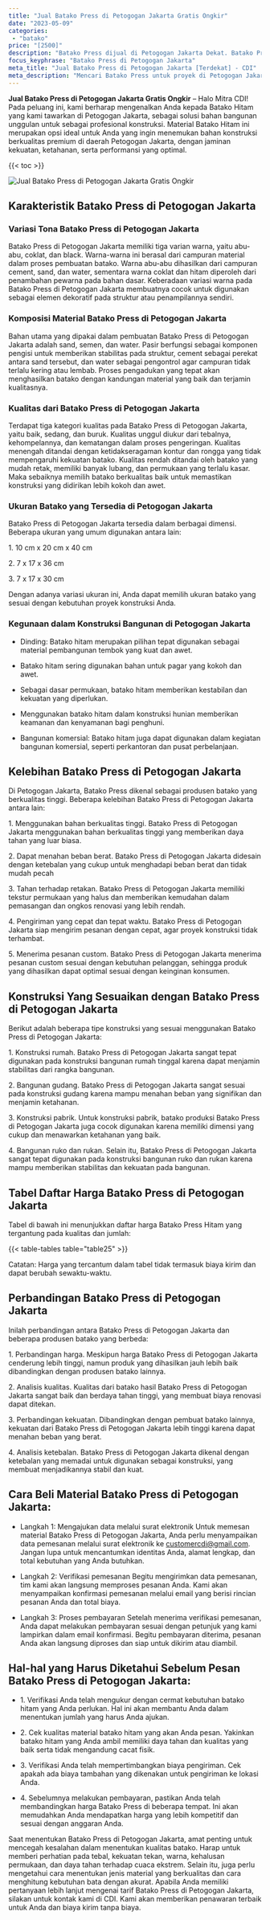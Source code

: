```yaml
---
title: "Jual Batako Press di Petogogan Jakarta Gratis Ongkir"
date: "2023-05-09"
categories:
 - "batako"
price: "[2500]"
description: "Batako Press dijual di Petogogan Jakarta Dekat. Batako Press ini sering dipakai dalam proyek pembangunan sebagai material dinding yang tahan lama dan awet. Silakan hubungi kami untuk informasi lebih lanjut."
focus_keyphrase: "Batako Press di Petogogan Jakarta"
meta_title: "Jual Batako Press di Petogogan Jakarta [Terdekat] - CDI"
meta_description: "Mencari Batako Press untuk proyek di Petogogan Jakarta? Kami menawarkan Batako Press berkualitas untuk bahan bangunan dinding. Raih penawaran terbaik sekarang."
---
```


**Jual Batako Press di Petogogan Jakarta Gratis Ongkir** – Halo Mitra CDI! Pada peluang ini, kami berharap mengenalkan Anda kepada Batako Hitam yang kami tawarkan di Petogogan Jakarta, sebagai solusi bahan bangunan unggulan untuk sebagai profesional konstruksi. Material Batako Hitam ini merupakan opsi ideal untuk Anda yang ingin menemukan bahan konstruksi berkualitas premium di daerah Petogogan Jakarta, dengan jaminan kekuatan, ketahanan, serta performansi yang optimal.

{{< toc >}}

![Jual Batako Press di Petogogan Jakarta Gratis Ongkir](/images/batako/batako-press-16.jpg)

## Karakteristik Batako Press di Petogogan Jakarta

### Variasi Tona Batako Press di Petogogan Jakarta

Batako Press di Petogogan Jakarta memiliki tiga varian warna, yaitu abu-abu, coklat, dan black. Warna-warna ini berasal dari campuran material dalam proses pembuatan batako. Warna abu-abu dihasilkan dari campuran cement, sand, dan water, sementara warna coklat dan hitam diperoleh dari penambahan pewarna pada bahan dasar. Keberadaan variasi warna pada Batako Press di Petogogan Jakarta membuatnya cocok untuk digunakan sebagai elemen dekoratif pada struktur atau penampilannya sendiri.

### Komposisi Material Batako Press di Petogogan Jakarta

Bahan utama yang dipakai dalam pembuatan Batako Press di Petogogan Jakarta adalah sand, semen, dan water. Pasir berfungsi sebagai komponen pengisi untuk memberikan stabilitas pada struktur, cement sebagai perekat antara sand tersebut, dan water sebagai pengontrol agar campuran tidak terlalu kering atau lembab. Proses pengadukan yang tepat akan menghasilkan batako dengan kandungan material yang baik dan terjamin kualitasnya.

### Kualitas dari Batako Press di Petogogan Jakarta

Terdapat tiga kategori kualitas pada Batako Press di Petogogan Jakarta, yaitu baik, sedang, dan buruk. Kualitas unggul diukur dari tebalnya, kehompelannya, dan kematangan dalam proses pengeringan. Kualitas menengah ditandai dengan ketidakseragaman kontur dan rongga yang tidak mempengaruhi kekuatan batako. Kualitas rendah ditandai oleh batako yang mudah retak, memiliki banyak lubang, dan permukaan yang terlalu kasar. Maka sebaiknya memilih batako berkualitas baik untuk memastikan konstruksi yang didirikan lebih kokoh dan awet.

### Ukuran Batako yang Tersedia di Petogogan Jakarta

Batako Press di Petogogan Jakarta tersedia dalam berbagai dimensi. Beberapa ukuran yang umum digunakan antara lain:

1\. 10 cm x 20 cm x 40 cm

2\. 7 x 17 x 36 cm

3\. 7 x 17 x 30 cm

Dengan adanya variasi ukuran ini, Anda dapat memilih ukuran batako yang sesuai dengan kebutuhan proyek konstruksi Anda.

### Kegunaan dalam Konstruksi Bangunan di Petogogan Jakarta

*   Dinding: Batako hitam merupakan pilihan tepat digunakan sebagai material pembangunan tembok yang kuat dan awet.

*   Batako hitam sering digunakan bahan untuk pagar yang kokoh dan awet.

*   Sebagai dasar permukaan, batako hitam memberikan kestabilan dan kekuatan yang diperlukan.

*   Menggunakan batako hitam dalam konstruksi hunian memberikan keamanan dan kenyamanan bagi penghuni.

*   Bangunan komersial: Batako hitam juga dapat digunakan dalam kegiatan bangunan komersial, seperti perkantoran dan pusat perbelanjaan.

## Kelebihan Batako Press di Petogogan Jakarta

Di Petogogan Jakarta, Batako Press dikenal sebagai produsen batako yang berkualitas tinggi. Beberapa kelebihan Batako Press di Petogogan Jakarta antara lain:

1\.  Menggunakan bahan berkualitas tinggi. Batako Press di Petogogan Jakarta menggunakan bahan berkualitas tinggi yang memberikan daya tahan yang luar biasa.

2\.  Dapat menahan beban berat. Batako Press di Petogogan Jakarta didesain dengan ketebalan yang cukup untuk menghadapi beban berat dan tidak mudah pecah

3\.  Tahan terhadap retakan. Batako Press di Petogogan Jakarta memiliki tekstur permukaan yang halus dan memberikan kemudahan dalam pemasangan dan ongkos renovasi yang lebih rendah.

4\.  Pengiriman yang cepat dan tepat waktu. Batako Press di Petogogan Jakarta siap mengirim pesanan dengan cepat, agar proyek konstruksi tidak terhambat.

5\.  Menerima pesanan custom. Batako Press di Petogogan Jakarta menerima pesanan custom sesuai dengan kebutuhan pelanggan, sehingga produk yang dihasilkan dapat optimal sesuai dengan keinginan konsumen.

## Konstruksi Yang Sesuaikan dengan Batako Press di Petogogan Jakarta

Berikut adalah beberapa tipe konstruksi yang sesuai menggunakan Batako Press di Petogogan Jakarta:

1\.  Konstruksi rumah. Batako Press di Petogogan Jakarta sangat tepat digunakan pada konstruksi bangunan rumah tinggal karena dapat menjamin stabilitas dari rangka bangunan.

2\.  Bangunan gudang. Batako Press di Petogogan Jakarta sangat sesuai pada konstruksi gudang karena mampu menahan beban yang signifikan dan menjamin ketahanan.

3\.  Konstruksi pabrik. Untuk konstruksi pabrik, batako produksi Batako Press di Petogogan Jakarta juga cocok digunakan karena memiliki dimensi yang cukup dan menawarkan ketahanan yang baik.

4\.  Bangunan ruko dan rukan. Selain itu, Batako Press di Petogogan Jakarta sangat tepat digunakan pada konstruksi bangunan ruko dan rukan karena mampu memberikan stabilitas dan kekuatan pada bangunan.

## Tabel Daftar Harga Batako Press di Petogogan Jakarta

Tabel di bawah ini menunjukkan daftar harga Batako Press Hitam yang tergantung pada kualitas dan jumlah:

{{< table-tables table="table25" >}}

Catatan: Harga yang tercantum dalam tabel tidak termasuk biaya kirim dan dapat berubah sewaktu-waktu.

## Perbandingan Batako Press di Petogogan Jakarta

Inilah perbandingan antara Batako Press di Petogogan Jakarta dan beberapa produsen batako yang berbeda:

1\.  Perbandingan harga. Meskipun harga Batako Press di Petogogan Jakarta cenderung lebih tinggi, namun produk yang dihasilkan jauh lebih baik dibandingkan dengan produsen batako lainnya.

2\.  Analisis kualitas. Kualitas dari batako hasil Batako Press di Petogogan Jakarta sangat baik dan berdaya tahan tinggi, yang membuat biaya renovasi dapat ditekan.

3\.  Perbandingan kekuatan. Dibandingkan dengan pembuat batako lainnya, kekuatan dari Batako Press di Petogogan Jakarta lebih tinggi karena dapat menahan beban yang berat.

4\.  Analisis ketebalan. Batako Press di Petogogan Jakarta dikenal dengan ketebalan yang memadai untuk digunakan sebagai konstruksi, yang membuat menjadikannya stabil dan kuat.

## Cara Beli Material Batako Press di Petogogan Jakarta:

*   Langkah 1: Mengajukan data melalui surat elektronik
Untuk memesan material Batako Press di Petogogan Jakarta, Anda perlu menyampaikan data pemesanan melalui surat elektronik ke customercdi@gmail.com. Jangan lupa untuk mencantumkan identitas Anda, alamat lengkap, dan total kebutuhan yang Anda butuhkan.

*   Langkah 2: Verifikasi pemesanan
Begitu mengirimkan data pemesanan, tim kami akan langsung memproses pesanan Anda. Kami akan menyampaikan konfirmasi pemesanan melalui email yang berisi rincian pesanan Anda dan total biaya.

*   Langkah 3: Proses pembayaran
Setelah menerima verifikasi pemesanan, Anda dapat melakukan pembayaran sesuai dengan petunjuk yang kami lampirkan dalam email konfirmasi. Begitu pembayaran diterima, pesanan Anda akan langsung diproses dan siap untuk dikirim atau diambil.

## Hal-hal yang Harus Diketahui Sebelum Pesan Batako Press di Petogogan Jakarta:

*   1\. Verifikasi Anda telah mengukur dengan cermat kebutuhan batako hitam yang Anda perlukan. Hal ini akan membantu Anda dalam menentukan jumlah yang harus Anda ajukan.

*   2\. Cek kualitas material batako hitam yang akan Anda pesan. Yakinkan batako hitam yang Anda ambil memiliki daya tahan dan kualitas yang baik serta tidak mengandung cacat fisik.

*   3\. Verifikasi Anda telah mempertimbangkan biaya pengiriman. Cek apakah ada biaya tambahan yang dikenakan untuk pengiriman ke lokasi Anda.

*   4\. Sebelumnya melakukan pembayaran, pastikan Anda telah membandingkan harga Batako Press di beberapa tempat. Ini akan memudahkan Anda mendapatkan harga yang lebih kompetitif dan sesuai dengan anggaran Anda.

Saat menentukan Batako Press di Petogogan Jakarta, amat penting untuk mencegah kesalahan dalam menentukan kualitas batako. Harap untuk memberi perhatian pada tebal, kekuatan tekan, warna, kehalusan permukaan, dan daya tahan terhadap cuaca ekstrem. Selain itu, juga perlu mengetahui cara menentukan jenis material yang berkualitas dan cara menghitung kebutuhan bata dengan akurat. Apabila Anda memiliki pertanyaan lebih lanjut mengenai tarif Batako Press di Petogogan Jakarta, silakan untuk kontak kami di CDI. Kami akan memberikan penawaran terbaik untuk Anda dan biaya kirim tanpa biaya.